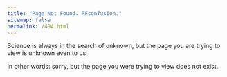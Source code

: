 ```yaml
---
title: "Page Not Found. RFconfusion."
sitemap: false
permalink: /404.html
---
```


Science is always in the search of unknown, but the page you are trying to view is unknown even to us.

In other words: sorry, but the page you were trying to view does not exist.